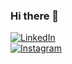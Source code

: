 ### Hi there 👋

<!--
**Sahil0706/Sahil0706** is a ✨ _special_ ✨ repository because its `README.md` (this file) appears on your GitHub profile.

Here are some ideas to get you started:

- 🔭 I’m currently working on ...
- 🌱 I’m currently learning ...
- 👯 I’m looking to collaborate on ...
- 🤔 I’m looking for help with ...
- 💬 Ask me about ...
- 📫 How to reach me: ...
- 😄 Pronouns: ...
- ⚡ Fun fact: ...
-->
<a href="https://www.linkedin.com/in/sahil-tuli-2670b91a1/"><img alt="LinkedIn" src="https://img.icons8.com/ios-glyphs/30/000000/linkedin.png"/></a>
<br>
<a href="https://www.instagram.com/shinchan.07/"><img alt="Instagram" src="https://img.icons8.com/office/16/000000/instagram-new.png"/></a>


